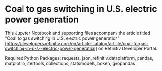 # Coal to gas switching in U.S. electric power generation

This Jupyter Notebook and supporting files accompany the article titled "Coal to gas switching in U.S. electric power generation"[https://developers.refinitiv.com/en/article-catalog/article/coal-to-gas-switching-in-u-s--electric-power-generation] on Refinitiv Developer Portal.

Required Python Packages: requests, json, refinitiv.dataplatform, pandas, matplotlib, itertools, collections, statsmodels, bokeh, geopandas
